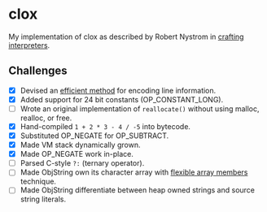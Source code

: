 # clox

My implementation of clox as described by Robert Nystrom in [crafting interpreters](https://craftinginterpreters.com/contents.html).

## Challenges
- [x] Devised an [efficient method](https://en.wikipedia.org/wiki/Run-length_encoding) for encoding line information.
- [x] Added support for 24 bit constants (OP_CONSTANT_LONG).
- [ ] Wrote an original implementation of `reallocate()` without using malloc, realloc, or free.
- [x] Hand-compiled `1 + 2 * 3 - 4 / -5` into bytecode.
- [x] Substituted OP_NEGATE for OP_SUBTRACT.
- [x] Made VM stack dynamically grown.
- [x] Made OP_NEGATE work in-place.
- [ ] Parsed C-style `?:` (ternary operator).
- [ ] Made ObjString own its character array with [flexible array members](https://en.wikipedia.org/wiki/Flexible_array_member) technique.
- [ ] Made ObjString differentiate between heap owned strings and source string literals.